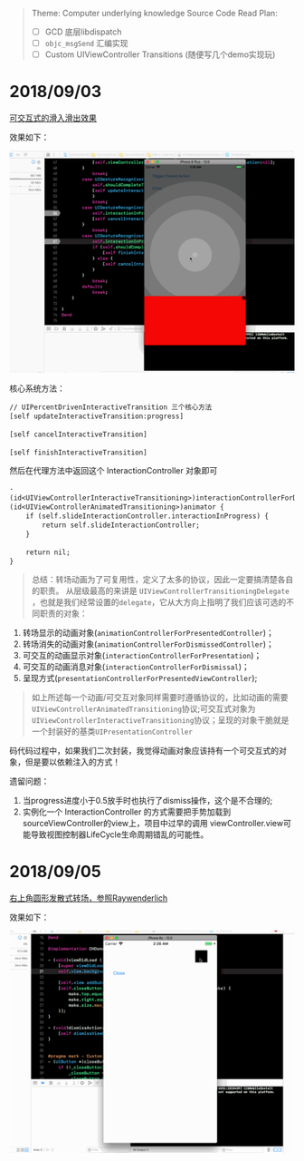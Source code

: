 > Theme: Computer underlying knowledge 
> Source Code Read Plan:
> - [ ] GCD 底层libdispatch
> - [ ] `objc_msgSend` 汇编实现
> - [ ] Custom UIViewController Transitions (随便写几个demo实现玩)

# 2018/09/03

[可交互式的滑入滑出效果](https://github.com/colourful987/2018-Read-Record/tree/master/Content/iOS/TransitionWorld/TransitionWorld/Transition%20Demo/Demo3)

效果如下：

![](./resource/demo3.gif)

核心系统方法：

```oc
// UIPercentDrivenInteractiveTransition 三个核心方法
[self updateInteractiveTransition:progress]

[self cancelInteractiveTransition]

[self finishInteractiveTransition]
```

然后在代理方法中返回这个 InteractionController 对象即可

```
- (id<UIViewControllerInteractiveTransitioning>)interactionControllerForDismissal:(id<UIViewControllerAnimatedTransitioning>)animator {
    if (self.slideInteractionController.interactionInProgress) {
        return self.slideInteractionController;
    }
    
    return nil;
}
```

> 总结：转场动画为了可复用性，定义了太多的协议，因此一定要搞清楚各自的职责。
> 从层级最高的来讲是 `UIViewControllerTransitioningDelegate` ，也就是我们经常设置的`delegate`，它从大方向上指明了我们应该可选的不同职责的对象：

1. 转场显示的动画对象(`animationControllerForPresentedController`)；
2. 转场消失的动画对象(`animationControllerForDismissedController`)；
3. 可交互的动画显示对象(`interactionControllerForPresentation`)；
4. 可交互的动画消息对象(`interactionControllerForDismissal`)；
5. 呈现方式(`presentationControllerForPresentedViewController`);

> 如上所述每一个动画/可交互对象同样需要时遵循协议的，比如动画的需要`UIViewControllerAnimatedTransitioning`协议;可交互式对象为`UIViewControllerInteractiveTransitioning`协议；呈现的对象干脆就是一个封装好的基类`UIPresentationController`

码代码过程中，如果我们二次封装，我觉得动画对象应该持有一个可交互式的对象，但是要以依赖注入的方式！

遗留问题：
1. 当progress进度小于0.5放手时也执行了dismiss操作，这个是不合理的;
2. 实例化一个 InteractionController 的方式需要把手势加载到sourceViewController的view上，项目中过早的调用 viewController.view可能导致视图控制器LifeCycle生命周期错乱的可能性。



# 2018/09/05

[右上角圆形发散式转场，参照Raywenderlich](https://github.com/colourful987/2018-Read-Record/tree/master/Content/iOS/TransitionWorld/TransitionWorld/Transition%20Demo/Demo4)

效果如下：

![](./resource/demo4.gif)